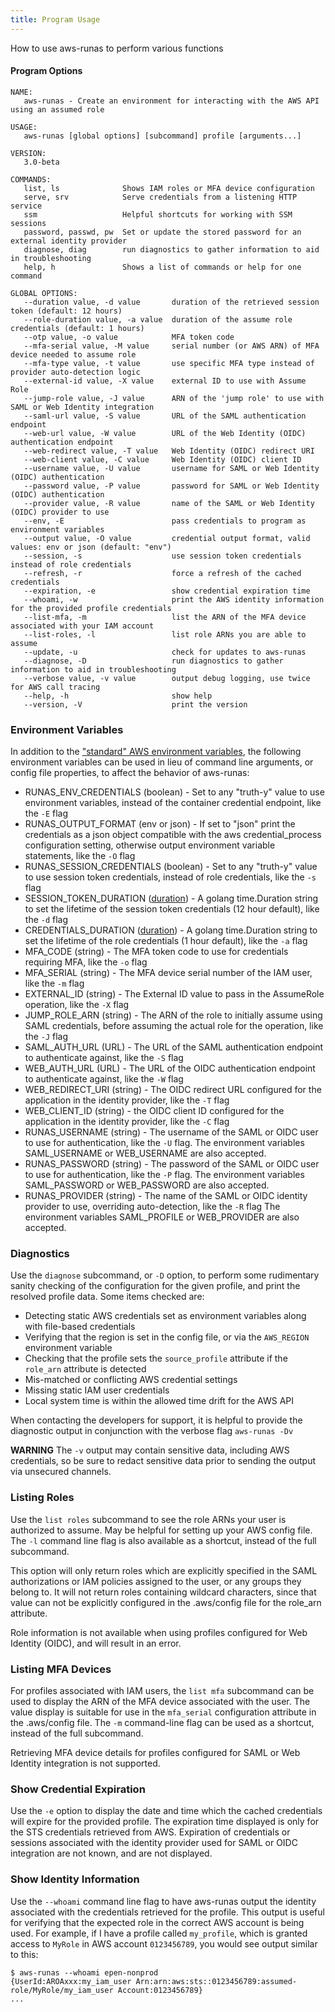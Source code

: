 ```yaml
---
title: Program Usage
---
```


How to use aws-runas to perform various functions

#### Program Options
```text
NAME:
   aws-runas - Create an environment for interacting with the AWS API using an assumed role

USAGE:
   aws-runas [global options] [subcommand] profile [arguments...]

VERSION:
   3.0-beta

COMMANDS:
   list, ls              Shows IAM roles or MFA device configuration
   serve, srv            Serve credentials from a listening HTTP service
   ssm                   Helpful shortcuts for working with SSM sessions
   password, passwd, pw  Set or update the stored password for an external identity provider
   diagnose, diag        run diagnostics to gather information to aid in troubleshooting
   help, h               Shows a list of commands or help for one command

GLOBAL OPTIONS:
   --duration value, -d value       duration of the retrieved session token (default: 12 hours)
   --role-duration value, -a value  duration of the assume role credentials (default: 1 hours)
   --otp value, -o value            MFA token code
   --mfa-serial value, -M value     serial number (or AWS ARN) of MFA device needed to assume role
   --mfa-type value, -t value       use specific MFA type instead of provider auto-detection logic
   --external-id value, -X value    external ID to use with Assume Role
   --jump-role value, -J value      ARN of the 'jump role' to use with SAML or Web Identity integration
   --saml-url value, -S value       URL of the SAML authentication endpoint
   --web-url value, -W value        URL of the Web Identity (OIDC) authentication endpoint
   --web-redirect value, -T value   Web Identity (OIDC) redirect URI
   --web-client value, -C value     Web Identity (OIDC) client ID
   --username value, -U value       username for SAML or Web Identity (OIDC) authentication
   --password value, -P value       password for SAML or Web Identity (OIDC) authentication
   --provider value, -R value       name of the SAML or Web Identity (OIDC) provider to use
   --env, -E                        pass credentials to program as environment variables
   --output value, -O value         credential output format, valid values: env or json (default: "env")
   --session, -s                    use session token credentials instead of role credentials
   --refresh, -r                    force a refresh of the cached credentials
   --expiration, -e                 show credential expiration time
   --whoami, -w                     print the AWS identity information for the provided profile credentials
   --list-mfa, -m                   list the ARN of the MFA device associated with your IAM account
   --list-roles, -l                 list role ARNs you are able to assume
   --update, -u                     check for updates to aws-runas
   --diagnose, -D                   run diagnostics to gather information to aid in troubleshooting
   --verbose value, -v value        output debug logging, use twice for AWS call tracing
   --help, -h                       show help
   --version, -V                    print the version

```

### Environment Variables

In addition to the ["standard" AWS environment variables](https://pkg.go.dev/github.com/aws/aws-sdk-go-v2/config#EnvConfig),
the following environment variables can be used in lieu of command line arguments, or config file properties, to affect
the behavior of aws-runas:

  * RUNAS_ENV_CREDENTIALS (boolean) - Set to any "truth-y" value to use environment variables, instead of the container credential endpoint, like the `-E` flag
  * RUNAS_OUTPUT_FORMAT (env or json) - If set to "json" print the credentials as a json object compatible with the aws credential_process configuration setting, otherwise output environment variable statements, like the `-O` flag
  * RUNAS_SESSION_CREDENTIALS (boolean) - Set to any "truth-y" value to use session token credentials, instead of role credentials, like the `-s` flag
  * SESSION_TOKEN_DURATION ([duration](https://golang.org/pkg/time/#ParseDuration)) - A golang time.Duration string to set the lifetime of the session token credentials (12 hour default), like the `-d` flag
  * CREDENTIALS_DURATION ([duration](https://golang.org/pkg/time/#ParseDuration)) - A golang time.Duration string to set the lifetime of the role credentials (1 hour default), like the `-a` flag
  * MFA_CODE (string) - The MFA token code to use for credentials requiring MFA, like the `-o` flag
  * MFA_SERIAL (string) - The MFA device serial number of the IAM user, like the `-m` flag
  * EXTERNAL_ID (string) - The External ID value to pass in the AssumeRole operation, like the `-X` flag
  * JUMP_ROLE_ARN (string) - The ARN of the role to initially assume using SAML credentials, before assuming the actual role for the operation, like the `-J` flag
  * SAML_AUTH_URL (URL) - The URL of the SAML authentication endpoint to authenticate against, like the `-S` flag
  * WEB_AUTH_URL (URL) - The URL of the OIDC authentication endpoint to authenticate against, like the `-W` flag
  * WEB_REDIRECT_URI (string) - The OIDC redirect URL configured for the application in the identity provider, like the `-T` flag
  * WEB_CLIENT_ID (string) - the OIDC client ID configured for the application in the identity provider, like the `-C` flag
  * RUNAS_USERNAME (string) - The username of the SAML or OIDC user to use for authentication, like the `-U` flag.
    The environment variables SAML_USERNAME or WEB_USERNAME are also accepted.
  * RUNAS_PASSWORD (string) - The password of the SAML or OIDC user to use for authentication, like the `-P` flag.
    The environment variables SAML_PASSWORD or WEB_PASSWORD are also accepted.
  * RUNAS_PROVIDER (string) - The name of the SAML or OIDC identity provider to use, overriding auto-detection, like the `-R` flag
    The environment variables SAML_PROFILE or WEB_PROVIDER are also accepted.

### Diagnostics

Use the `diagnose` subcommand, or `-D` option, to perform some rudimentary sanity checking of the configuration for the
given profile, and print the resolved profile data. Some items checked are:

* Detecting static AWS credentials set as environment variables along with file-based credentials
* Verifying that the region is set in the config file, or via the `AWS_REGION` environment variable
* Checking that the profile sets the `source_profile` attribute if the `role_arn` attribute is detected
* Mis-matched or conflicting AWS credential settings
* Missing static IAM user credentials
* Local system time is within the allowed time drift for the AWS API

When contacting the developers for support, it is helpful to provide the diagnostic output in conjunction with the
verbose flag `aws-runas -Dv`

**WARNING** The `-v` output may contain sensitive data, including AWS credentials, so be sure to redact sensitive data
prior to sending the output via unsecured channels.

### Listing Roles

Use the `list roles` subcommand to see the role ARNs your user is authorized to assume. May be helpful for setting up
your AWS config file.  The `-l` command line flag is also available as a shortcut, instead of the full subcommand.

This option will only return roles which are explicitly specified in the SAML authorizations or IAM policies assigned to
the user, or any groups they belong to.  It will not return roles containing wildcard characters, since that value can
not be explicitly configured in the .aws/config file for the role_arn attribute.

Role information is not available when using profiles configured for Web Identity (OIDC), and will result in an error.

### Listing MFA Devices

For profiles associated with IAM users, the `list mfa` subcommand can be used to display the ARN of the MFA device
associated with the user.  The value display is suitable for use in the `mfa_serial` configuration attribute in the
.aws/config file.  The `-m` command-line flag can be used as a shortcut, instead of the full subcommand.

Retrieving MFA device details for profiles configured for SAML or Web Identity integration is not supported.

### Show Credential Expiration

Use the `-e` option to display the date and time which the cached credentials will expire for the provided profile.  The
expiration time displayed is only for the STS credentials retrieved from AWS.  Expiration of credentials or sessions
associated with the identity provider used for SAML or OIDC integration are not known, and are not displayed.

### Show Identity Information

Use the `--whoami` command line flag to have aws-runas output the identity associated with the credentials retrieved
for the profile. This output is useful for verifying that the expected role in the correct AWS account is being used. 
For example, if I have a profile called `my_profile`, which is granted access to `MyRole` in AWS account `0123456789`,
you would see output similar to this:

```shell
$ aws-runas --whoami epen-nonprod
{UserId:AROAxxx:my_iam_user Arn:arn:aws:sts::0123456789:assumed-role/MyRole/my_iam_user Account:0123456789}
...
```